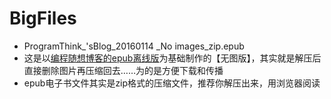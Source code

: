 # BigFiles

* ProgramThink_'sBlog_20160114 _No images_zip.epub
 * 这是以[编程随想博客的epub离线版](https://ptbooks.1984.city/%E7%BC%96%E7%A8%8B%E9%9A%8F%E6%83%B3%E7%9A%84%E5%8D%9A%E5%AE%A2/)为基础制作的【无图版】，其实就是解压后直接删除图片再压缩回去……为的是方便下载和传播
 * epub电子书文件其实是zip格式的压缩文件，推荐你解压出来，用浏览器阅读

